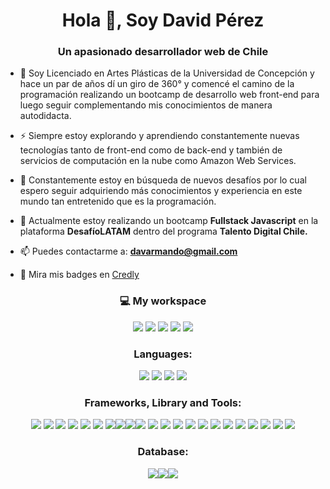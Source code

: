 <h1 align="center">Hola 👋, Soy David Pérez</h1>
<h3 align="center">Un apasionado desarrollador web de Chile</h3>

- 🔭 Soy Licenciado en Artes Plásticas de la Universidad de Concepción y hace un par de años dí un giro de 360° y comencé el camino de la programación realizando un bootcamp de desarrollo web front-end para luego seguir complementando mis conocimientos de manera autodidacta.

- ⚡ Siempre estoy explorando y aprendiendo constantemente nuevas tecnologías tanto de front-end como de back-end y también de servicios de computación en la nube como Amazon Web Services.

- 🤝 Constantemente estoy en búsqueda de nuevos desafíos por lo cual espero seguir adquiriendo más conocimientos y experiencia en este mundo tan entretenido que es la programación.

- 🌱 Actualmente estoy realizando un bootcamp **Fullstack Javascript** en la plataforma **DesafíoLATAM** dentro del programa **Talento Digital Chile.**

- 📫 Puedes contactarme a: **davarmando@gmail.com**
- 🥇 Mira mis badges en [Credly](https://www.credly.com/users/david-perez.6a181c02)

<h3 align="center">💻 My workspace</h3>
<p align="center"><img src="https://img.shields.io/badge/Windows-0078D6?style=for-the-badge&logo=windows&logoColor=white"/> <img src="https://img.shields.io/badge/Fedora-51A2DA?style=for-the-badge&logo=fedora&logoColor=white"/> <img src="https://img.shields.io/badge/AMD%20Ryzen_5_5500-ED1C24?style=for-the-badge&logo=amd&logoColor=white"/> <img src="https://img.shields.io/badge/AMD%20Radeon_RX_5500XT-ED1C24?style=for-the-badge&logo=amd&logoColor=white"/> <img src="https://img.shields.io/badge/RAM-16%20GB%20-007DB8?style=for-the-badge&logo=&logoColor=white"/></p>
<p></p>

<h3 align="center">Languages:</h3>
<p align="center"> <img src="https://img.shields.io/badge/HTML5-E34F26?style=for-the-badge&logo=html5&logoColor=white" /> <img src="https://img.shields.io/badge/CSS3-1572B6?style=for-the-badge&logo=css3&logoColor=white"/> <img src="https://img.shields.io/badge/JavaScript-323330?style=for-the-badge&logo=javascript&logoColor=F7DF1E"/> <img src="https://img.shields.io/badge/TypeScript-007ACC?style=for-the-badge&logo=typescript&logoColor=white"/> </p>
<h3 align="center">Frameworks, Library and Tools:</h3>
<p align="center"><img src="https://img.shields.io/badge/Vue%20js-35495E?style=for-the-badge&logo=vuedotjs&logoColor=4FC08D"/> <img src="https://img.shields.io/badge/React-20232A?style=for-the-badge&logo=react&logoColor=61DAFB"/>  <img src="https://img.shields.io/badge/nuxt%20js-00C58E?style=for-the-badge&logo=nuxtdotjs&logoColor=white"/> <img src="https://img.shields.io/badge/next%20js-000000?style=for-the-badge&logo=nextdotjs&logoColor=white"/> <img src="https://img.shields.io/badge/jQuery-0769AD?style=for-the-badge&logo=jquery&logoColor=white"/> <img src="https://img.shields.io/badge/Handlebars%20js-f0772b?style=for-the-badge&logo=handlebarsdotjs&logoColor=black"/> <img src="https://img.shields.io/badge/Quasar-1976D2?style=for-the-badge&logo=quasar&logoColor=white"/><img src="https://img.shields.io/badge/Cordova-35434F?style=for-the-badge&logo=apache-cordova&logoColor=E8E8E8"/><img src="https://img.shields.io/badge/Node%20js-339933?style=for-the-badge&logo=nodedotjs&logoColor=white"/><img src="https://img.shields.io/badge/Express%20js-000000?style=for-the-badge&logo=express&logoColor=white"/> <img src="https://img.shields.io/badge/JWT-000000?style=for-the-badge&logo=JSON%20web%20tokens&logoColor=white"/> <img src="https://img.shields.io/badge/Bootstrap-563D7C?style=for-the-badge&logo=bootstrap&logoColor=white"/> <img src="https://img.shields.io/badge/Tailwind_CSS-38B2AC?style=for-the-badge&logo=tailwind-css&logoColor=white"/>    <img src="https://img.shields.io/badge/GIT-E44C30?style=for-the-badge&logo=git&logoColor=white"/> <img src="https://img.shields.io/badge/GNU%20Bash-4EAA25?style=for-the-badge&logo=GNU%20Bash&logoColor=white"/> <img src="https://img.shields.io/badge/Postman-FF6C37?style=for-the-badge&logo=Postman&logoColor=white"/> <img src="https://img.shields.io/badge/Insomnia-5849be?style=for-the-badge&logo=Insomnia&logoColor=white"/> <img src="https://img.shields.io/badge/VSCode-0078D4?style=for-the-badge&logo=visual%20studio%20code&logoColor=white"/> <img src="https://img.shields.io/badge/Android_Studio-3DDC84?style=for-the-badge&logo=android-studio&logoColor=white"/> <img src="https://img.shields.io/badge/Figma-F24E1E?style=for-the-badge&logo=figma&logoColor=white"/> <img src="https://img.shields.io/badge/Adobe%20Photoshop-31A8FF?style=for-the-badge&logo=Adobe%20Photoshop&logoColor=black"/> <img src="https://img.shields.io/badge/Canva-%2300C4CC.svg?&style=for-the-badge&logo=Canva&logoColor=white"/>
<h3 align="center">Database:</h3>
<p align="center"><img src="https://img.shields.io/badge/PostgreSQL-316192?style=for-the-badge&logo=postgresql&logoColor=white"/><img src="https://img.shields.io/badge/MongoDB-4EA94B?style=for-the-badge&logo=mongodb&logoColor=white"/><img src="https://img.shields.io/badge/Amazon%20RDS-EA2328?style=for-the-badge&logo=Amazon%20DynamoDB&logoColor=white"/></p>
<!--
**dperezch/dperezch** is a ✨ _special_ ✨ repository because its `README.md` (this file) appears on your GitHub profile.

Here are some ideas to get you started:

- 🔭 I’m currently working on ...
- 🌱 I’m currently learning ...
- 👯 I’m looking to collaborate on ...
- 🤔 I’m looking for help with ...
- 💬 Ask me about ...
- 📫 How to reach me: ...
- 😄 Pronouns: ...
- ⚡ Fun fact: ...
-->
